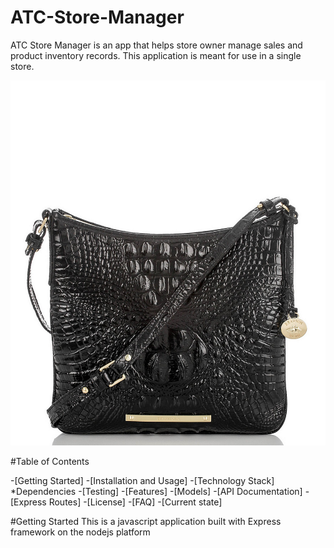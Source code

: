 # ATC-Store-Manager

ATC Store Manager is an app that helps store owner manage sales and product inventory records. This application is meant for use in a single store.

<img src="./ui/img/bags.jpg">

#Table of Contents

-[Getting Started] -[Installation and Usage] -[Technology Stack]
\*Dependencies -[Testing] -[Features] -[Models] -[API Documentation] -[Express Routes] -[License] -[FAQ] -[Current state]

#Getting Started
This is a javascript application built with Express framework on the nodejs platform
